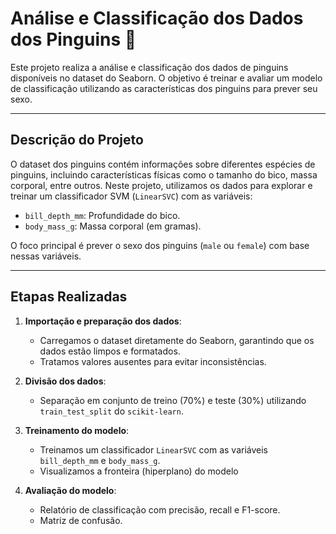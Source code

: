# Análise e Classificação dos Dados dos Pinguins 🐧

Este projeto realiza a análise e classificação dos dados de pinguins disponíveis no dataset do Seaborn. O objetivo é treinar e avaliar um modelo de classificação utilizando as características dos pinguins para prever seu sexo.

---

## Descrição do Projeto

O dataset dos pinguins contém informações sobre diferentes espécies de pinguins, incluindo características físicas como o tamanho do bico, massa corporal, entre outros. Neste projeto, utilizamos os dados para explorar e treinar um classificador SVM (`LinearSVC`) com as variáveis:

- `bill_depth_mm`: Profundidade do bico.
- `body_mass_g`: Massa corporal (em gramas).

O foco principal é prever o sexo dos pinguins (`male` ou `female`) com base nessas variáveis.

---

## Etapas Realizadas

1. **Importação e preparação dos dados**:
   - Carregamos o dataset diretamente do Seaborn, garantindo que os dados estão limpos e formatados.
   - Tratamos valores ausentes para evitar inconsistências.

2. **Divisão dos dados**:
   - Separação em conjunto de treino (70%) e teste (30%) utilizando `train_test_split` do `scikit-learn`.

3. **Treinamento do modelo**:
   - Treinamos um classificador `LinearSVC` com as variáveis `bill_depth_mm` e `body_mass_g`.
   - Visualizamos a fronteira (hiperplano) do modelo

4. **Avaliação do modelo**:
   - Relatório de classificação com precisão, recall e F1-score.
   - Matriz de confusão.
